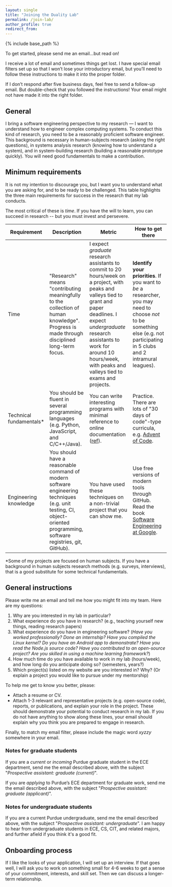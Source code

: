 ```yaml
---
layout: single
title: "Joining the Duality Lab"
permalink: /join-lab/
author_profile: true
redirect_from: 
---
```


{% include base_path %}

To get started, please send me an email...but read on!

I receive a lot of email and sometimes things get lost. I have special email filters set up so that I won’t lose your introductory email, but you’ll need to follow these instructions to make it into the proper folder.

If I don’t respond after five business days, feel free to send a follow-up email. But double-check that you followed the instructions! Your email might not have made it into the right folder.

## General

I bring a software engineering perspective to my research &mdash; I want to understand how to engineer complex computing systems.
To conduct this kind of research, you need to be a reasonably proficient software engineer.
This background is necessary in human-subjects research (asking the right questions), in systems analysis research (knowing how to understand a system), and in system-building research (building a reasonable prototype quickly).
You will need good fundamentals to make a contribution.

## Minimum requirements

It is not my intention to discourage you, but I want you to understand what you are asking for, and to be ready to be challenged.
This table highlights the three main requirements for success in the research that my lab conducts.

The most critical of these is *time*.
If you have the will to learn, you can succeed in research -- but you must invest and persevere.

| Requirement | Description | Metric | How to get there |
|-|-|-|-|
| Time | "Research" means "contributing meaningfully to the collection of human knowledge". Progress is made through disciplined long-term focus. | I expect *graduate* research assistants to commit to 20 hours/week on a project, with peaks and valleys tied to grant and paper deadlines. I expect *undergraduate* research assistants to work for around 10 hours/week, with peaks and valleys tied to exams and projects. | **Identify your priorities**. If you want to *be* a researcher, you may need to choose *not* to be something else (e.g. not participating in 5 clubs and 2 intramural leagues). |
| Technical fundamentals* | You should be fluent in several programming languages (e.g. Python, JavaScript, and C/C++/Java). | You can write interesting programs with minimal reference to online documentation ([ref](https://softwareengineering.stackexchange.com/a/154884)). | Practice. There are lots of "30 days of code"-type curricula, e.g. [Advent of Code](https://adventofcode.com). |
| Engineering knowledge | You should have a reasonable command of modern software engineering techniques (e.g. unit testing, CI, object-oriented programming, software registries, git, GitHub). | You have used these techniques on a non-trivial project that you can show me. | Use free versions of modern tools through GitHub. Read the book [Software Engineering at Google](https://learning.oreilly.com/library/view/software-engineering-at/9781492082781/). |

*Some of my projects are focused on human subjects.
If you have a background in human subjects research methods (e.g. surveys, interviews), that is a good substitute for some technical fundamentals.

## General instructions

Please write me an email and tell me how you might fit into my team.
Here are my questions:

1. Why are you interested in my lab in particular?
2. What experience do you have in research? (e.g., teaching yourself new things, reading research papers)
3. What experience do you have in engineering software? (*Have you worked professionally? Done an internship? Have you compiled the Linux kernel? Do you have an Android app to demonstrate? Have you read the Node.js source code? Have you contributed to an open-source project? Are you skilled in using a machine learning framework?*)
4. How much time do you have available to work in my lab (hours/week), and how long do you anticipate doing so? (semesters, years?)
5. Which project(s) listed on my website are you interested in? Why? (Or explain a project you would like to pursue under my mentorship)

To help me get to know you better, please:

- Attach a resume or CV.
- Attach 1-3 relevant and representative projects (e.g. open-source code), reports, or publications, and explain your role in the project. These should demonstrate your potential to conduct research in my lab. If you do not have anything to show along these lines, your email should explain why you think you are prepared to engage in research.

Finally, to match my email filter, please include the magic word *xyzzy* somewhere in your email.

### Notes for graduate students

If you are a *current* or *incoming* Purdue graduate student in the ECE department, send me the email described above, with the subject "*Prospective assistant: graduate (current)*".

If you are *applying* to Purdue’s ECE department for graduate work, send me the email described above, with the subject "*Prospective assistant: graduate (applicant)*".

### Notes for undergraduate students

If you are a current Purdue undergraduate, send me the email described above, with the subject "*Prospective assistant: undergraduate*".
I am happy to hear from undergraduate students in ECE, CS, CIT, and related majors, and further afield if you think it's a good fit.

## Onboarding process

If I like the looks of your application, I will set up an interview.
If that goes well, I will ask you to work on something small for 4-6 weeks to get a sense of your commitment, interests, and skill set.
Then we can discuss a longer-term relationship.
